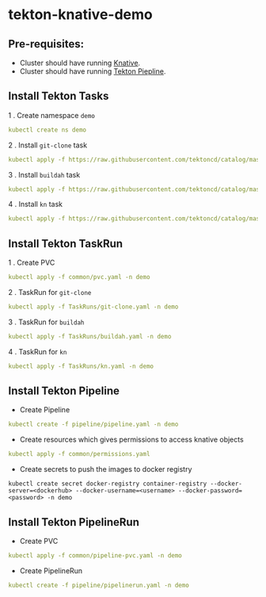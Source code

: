 # tekton-knative-demo

## Pre-requisites:
* Cluster should have running [Knative](https://knative.dev/docs/install/any-kubernetes-cluster/#installing-the-serving-component).
* Cluster should have running [Tekton Piepline](https://github.com/tektoncd/pipeline/blob/master/docs/install.md).

## Install Tekton Tasks
1 . Create namespace `demo`
```yaml
kubectl create ns demo
```
2 . Install `git-clone` task
```yaml
kubectl apply -f https://raw.githubusercontent.com/tektoncd/catalog/master/task/git-clone/0.2/git-clone.yaml -n demo
```
3 . Install `buildah` task
```yaml
kubectl apply -f https://raw.githubusercontent.com/tektoncd/catalog/master/task/buildah/0.2/buildah.yaml -n demo
```
4 . Install `kn` task
```yaml
kubectl apply -f https://raw.githubusercontent.com/tektoncd/catalog/master/task/kn/0.1/kn.yaml -n demo
```

## Install Tekton TaskRun
1 . Create PVC
```yaml
kubectl apply -f common/pvc.yaml -n demo
```

2 . TaskRun for `git-clone`
```yaml
kubectl apply -f TaskRuns/git-clone.yaml -n demo
```

3 . TaskRun for `buildah`
```yaml
kubectl apply -f TaskRuns/buildah.yaml -n demo
```

4 . TaskRun for `kn`
```yaml
kubectl apply -f TaskRuns/kn.yaml -n demo
```

## Install Tekton Pipeline

* Create Pipeline
```yaml
kubectl create -f pipeline/pipeline.yaml -n demo
```

* Create resources which gives permissions to access knative objects
```yaml
kubectl apply -f common/permissions.yaml
```

* Create secrets to push the images to docker registry
```text
kubectl create secret docker-registry container-registry --docker-server=<dockerhub> --docker-username=<username> --docker-password=<password> -n demo
```

## Install Tekton PipelineRun

* Create PVC
```yaml
kubectl apply -f common/pipeline-pvc.yaml -n demo
```
* Create PipelineRun
```yaml
kubectl create -f pipeline/pipelinerun.yaml -n demo
```
